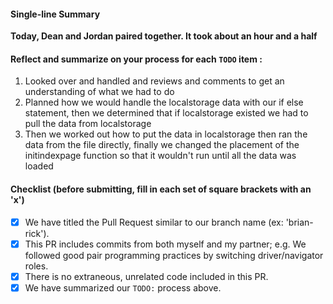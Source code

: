 #### Single-line Summary
**Today, Dean and Jordan paired together. It took about an hour and a half**

#### Reflect and summarize on your process for each `TODO` item :  
  1. Looked over and handled and reviews and comments to get an understanding of what we had to do
  2. Planned how we would handle the localstorage data with our if else statement, then we determined that if localstorage existed we had to pull the data from localstorage
  3. Then we worked out how to put the data in localstorage then ran the data from the file directly, finally we changed the placement of the initindexpage function so that it wouldn't run until all the data was loaded

#### Checklist (before submitting, fill in each set of square brackets with an 'x')
- [x] We have titled the Pull Request similar to our branch name (ex: 'brian-rick').
- [x] This PR includes commits from both myself and my partner; e.g. We followed good pair programming practices by switching driver/navigator roles.
- [x] There is no extraneous, unrelated code included in this PR.
- [x] We have summarized our `TODO:` process above.
